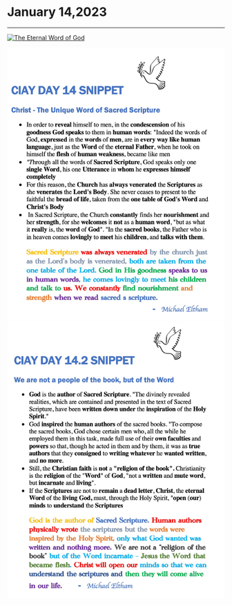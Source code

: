 # January 14,2023
---

[![The Eternal Word of God](https://img.youtube.com/vi/RupRbJjkP6c/maxresdefault.jpg)](https://youtu.be/RupRbJjkP6c "The Eternal Word of God")

![Day 14 Snippet](https://github.com/fernal73/CIAY/blob/main/January/jpgs/Day14Snippet.jpg?raw=true)
![Day 14 Snippet2](https://github.com/fernal73/CIAY/blob/main/January/jpgs/Day14Snippet2.jpg?raw=true)
